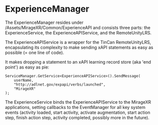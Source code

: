 ExperienceManager
=================

The ExperienceManager resides under /Assets/MirageXR/Common/ExperienceAPI and consists three parts: the ExperienceService, the ExperienceAPIService, and the RemoteUnityLRS.

The ExperienceAPIService is a wrapper for the TinCan RemoteUnityLRS, encapsulating its complexity to make sending xAPI statements as easy as possible (= one line of code).

It makes dropping a statement to an xAPI learning record store (aka 'end point') as easy as pie:

```
ServiceManager.GetService<ExperienceAPIService>().SendMessage(
	userName, 
	"http://adlnet.gov/expapi/verbs/launched", 
	"MirageXR"
);
```

The ExperienceService binds the ExperienceAPIService to the MirageXR applications, setting callbacks to the EventManager for all key system events (activity loaded, start activity, activate augmentation, start action step, finish action step, activity completed, possibly more in the future).

